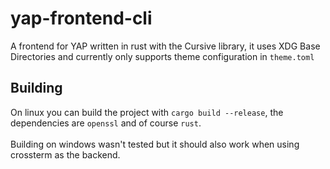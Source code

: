 # yap-frontend-cli
A frontend for YAP written in rust with the Cursive library, it uses XDG Base Directories and currently only supports theme configuration in `theme.toml`
## Building
On linux you can build the project with `cargo build --release`, the dependencies are `openssl` and of course `rust`. \
\
Building on windows wasn't tested but it should also work when using crossterm as the backend.
